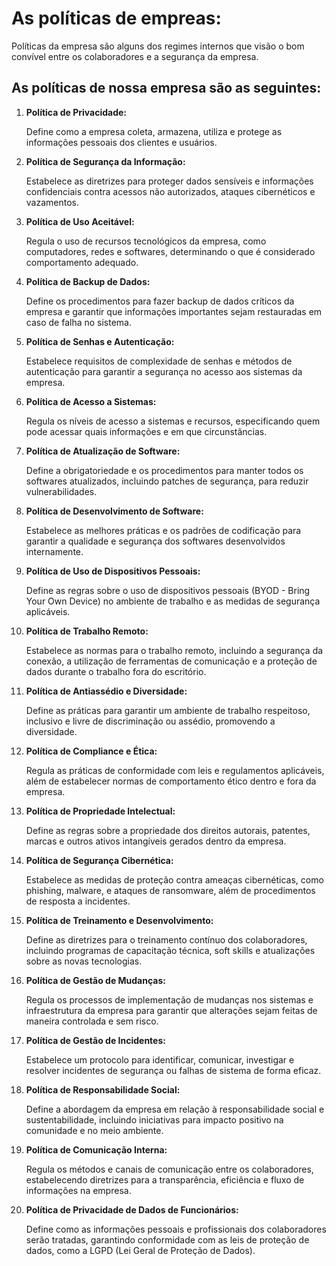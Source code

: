 # As políticas de empreas:

Políticas da empresa são alguns dos regimes internos que visão o bom convível entre os colaboradores e a segurança da empresa.

## As políticas de nossa empresa são as seguintes:

1. **Política de Privacidade:**

    Define como a empresa coleta, armazena, utiliza e protege as informações pessoais dos clientes e usuários.

2. **Política de Segurança da Informação:**

    Estabelece as diretrizes para proteger dados sensíveis e informações confidenciais contra acessos não autorizados, ataques cibernéticos e vazamentos.

3. **Política de Uso Aceitável:**

    Regula o uso de recursos tecnológicos da empresa, como computadores, redes e softwares, determinando o que é considerado comportamento adequado.

4. **Política de Backup de Dados:**

    Define os procedimentos para fazer backup de dados críticos da empresa e garantir que informações importantes sejam restauradas em caso de falha no sistema.

5. **Política de Senhas e Autenticação:**

    Estabelece requisitos de complexidade de senhas e métodos de autenticação para garantir a segurança no acesso aos sistemas da empresa.

6. **Política de Acesso a Sistemas:**

    Regula os níveis de acesso a sistemas e recursos, especificando quem pode acessar quais informações e em que circunstâncias.

7. **Política de Atualização de Software:**

    Define a obrigatoriedade e os procedimentos para manter todos os softwares atualizados, incluindo patches de segurança, para reduzir vulnerabilidades.

8. **Política de Desenvolvimento de Software:**

    Estabelece as melhores práticas e os padrões de codificação para garantir a qualidade e segurança dos softwares desenvolvidos internamente.

9. **Política de Uso de Dispositivos Pessoais:**

    Define as regras sobre o uso de dispositivos pessoais (BYOD - Bring Your Own Device) no ambiente de trabalho e as medidas de segurança aplicáveis.

10. **Política de Trabalho Remoto:**

    Estabelece as normas para o trabalho remoto, incluindo a segurança da conexão, a utilização de ferramentas de comunicação e a proteção de dados durante o trabalho fora do escritório.

11. **Política de Antiassédio e Diversidade:**

    Define as práticas para garantir um ambiente de trabalho respeitoso, inclusivo e livre de discriminação ou assédio, promovendo a diversidade.

12. **Política de Compliance e Ética:**

    Regula as práticas de conformidade com leis e regulamentos aplicáveis, além de estabelecer normas de comportamento ético dentro e fora da empresa.

13. **Política de Propriedade Intelectual:**

    Define as regras sobre a propriedade dos direitos autorais, patentes, marcas e outros ativos intangíveis gerados dentro da empresa.

14. **Política de Segurança Cibernética:**

    Estabelece as medidas de proteção contra ameaças cibernéticas, como phishing, malware, e ataques de ransomware, além de procedimentos de resposta a incidentes.

15. **Política de Treinamento e Desenvolvimento:**

    Define as diretrizes para o treinamento contínuo dos colaboradores, incluindo programas de capacitação técnica, soft skills e atualizações sobre as novas tecnologias.

16. **Política de Gestão de Mudanças:**

    Regula os processos de implementação de mudanças nos sistemas e infraestrutura da empresa para garantir que alterações sejam feitas de maneira controlada e sem risco.

17. **Política de Gestão de Incidentes:**

    Estabelece um protocolo para identificar, comunicar, investigar e resolver incidentes de segurança ou falhas de sistema de forma eficaz.

18. **Política de Responsabilidade Social:**

    Define a abordagem da empresa em relação à responsabilidade social e sustentabilidade, incluindo iniciativas para impacto positivo na comunidade e no meio ambiente.

19. **Política de Comunicação Interna:**

    Regula os métodos e canais de comunicação entre os colaboradores, estabelecendo diretrizes para a transparência, eficiência e fluxo de informações na empresa.

20. **Política de Privacidade de Dados de Funcionários:**

    Define como as informações pessoais e profissionais dos colaboradores serão tratadas, garantindo conformidade com as leis de proteção de dados, como a LGPD (Lei Geral de Proteção de Dados).
